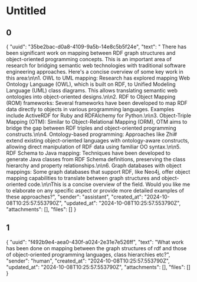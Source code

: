 # Untitled

## 0

{
  "uuid": "35be2bac-d0a8-4109-9a5b-14e8c5b5f24e",
  "text": " There has been significant work on mapping between RDF graph structures and object-oriented programming concepts. This is an important area of research for bridging semantic web technologies with traditional software engineering approaches. Here's a concise overview of some key work in this area:\n\n1. OWL to UML mapping: Research has explored mapping Web Ontology Language (OWL), which is built on RDF, to Unified Modeling Language (UML) class diagrams. This allows translating semantic web ontologies into object-oriented designs.\n\n2. RDF to Object Mapping (ROM) frameworks: Several frameworks have been developed to map RDF data directly to objects in various programming languages. Examples include ActiveRDF for Ruby and RDFAlchemy for Python.\n\n3. Object-Triple Mapping (OTM): Similar to Object-Relational Mapping (ORM), OTM aims to bridge the gap between RDF triples and object-oriented programming constructs.\n\n4. Ontology-based programming: Approaches like Zhi# extend existing object-oriented languages with ontology-aware constructs, allowing direct manipulation of RDF data using familiar OO syntax.\n\n5. RDF Schema to Java mapping: Techniques have been developed to generate Java classes from RDF Schema definitions, preserving the class hierarchy and property relationships.\n\n6. Graph databases with object mappings: Some graph databases that support RDF, like Neo4j, offer object mapping capabilities to translate between graph structures and object-oriented code.\n\nThis is a concise overview of the field. Would you like me to elaborate on any specific aspect or provide more detailed examples of these approaches?",
  "sender": "assistant",
  "created_at": "2024-10-08T10:25:57.553790Z",
  "updated_at": "2024-10-08T10:25:57.553790Z",
  "attachments": [],
  "files": []
}

## 1

{
  "uuid": "f492b9e4-aea0-430f-a024-2e31e7e526ff",
  "text": "What work has been done on mapping between the graph  structures of rdf and those of object-oriented programming languages, class hierarchies etc?",
  "sender": "human",
  "created_at": "2024-10-08T10:25:57.553790Z",
  "updated_at": "2024-10-08T10:25:57.553790Z",
  "attachments": [],
  "files": []
}
